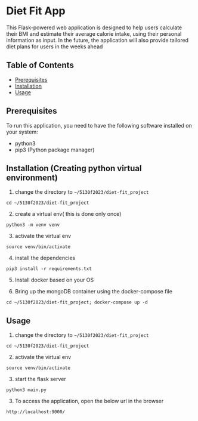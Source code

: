 # Diet Fit App

This Flask-powered web application is designed to help users calculate their BMI and estimate their average calorie intake, using their personal information as input. In the future, the application will also provide tailored diet plans for users in the weeks ahead

## Table of Contents

- [Prerequisites](#prerequisites)
- [Installation](#installation)
- [Usage](#usage)

## Prerequisites

To run this application, you need to have the following software installed on your system:

- python3
- pip3 (Python package manager)

## Installation (Creating python virtual environment)
1. change the directory to `~/5130f2023/diet-fit_project`
```
cd ~/5130f2023/diet-fit_project
```
2. create a virtual env( this is done only once)
```
python3 -m venv venv
```
3. activate the virtual env
```
source venv/bin/activate
```
4. install the dependencies
```
pip3 install -r requirements.txt
```

5. Install docker based on your OS

6. Bring up the mongoDB container using the docker-compose file
```
cd ~/5130f2023/diet-fit_project; docker-compose up -d
```

## Usage 
1. change the directory to `~/5130f2023/diet-fit_project`
```
cd ~/5130f2023/diet-fit_project
```
2. activate the virtual env
```
source venv/bin/activate
```
3. start the flask server
```
python3 main.py
```

3. To access the application, open the below url in the browser 
```
http://localhost:9000/
```
